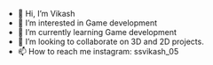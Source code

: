 - 👋 Hi, I’m Vikash
- 👀 I’m interested in Game development
- 🌱 I’m currently learning Game development
- 💞️ I’m looking to collaborate on 3D and 2D projects.
- 📫 How to reach me instagram: ssvikash_05

<!---
20vikash/20vikash is a ✨ special ✨ repository because its `README.md` (this file) appears on your GitHub profile.
You can click the Preview link to take a look at your changes.
--->
